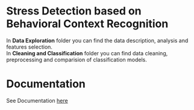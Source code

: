 # Stress Detection based on Behavioral Context Recognition
In **Data Exploration** folder you can find the data description, analysis and features selection. <br>
In **Cleaning and Classification** folder you can find data cleaning, preprocessing and comparision of classification models.
# Documentation
See Documentation [here](https://github.com/19tony97/Stress_Detection_based_on_Behavioral_Context_Recognition/.pdf)
